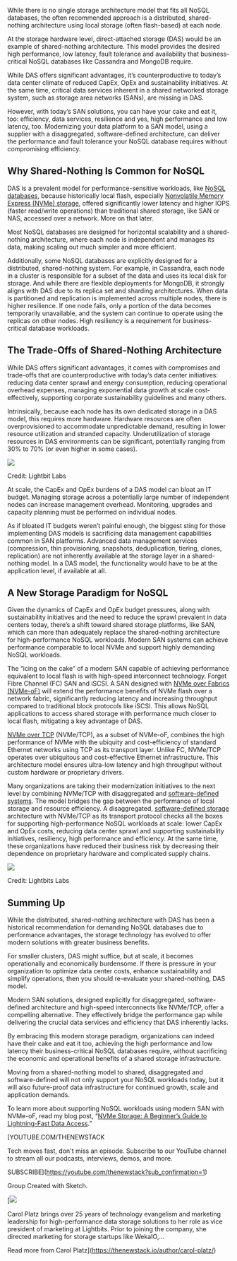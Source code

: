 While there is no single storage architecture model that fits all NoSQL databases, the often recommended approach is a distributed, shared-nothing architecture using local storage (often flash-based) at each node.

At the storage hardware level, direct-attached storage (DAS) would be an example of shared-nothing architecture. This model provides the desired high performance, low latency, fault tolerance and availability that business-critical NoSQL databases like Cassandra and MongoDB require.

While DAS offers significant advantages, it’s counterproductive to today’s data center climate of reduced CapEx, OpEx and sustainability initiatives. At the same time, critical data services inherent in a shared networked storage system, such as storage area networks (SANs), are missing in DAS.

However, with today’s SAN solutions, you can have your cake and eat it, too: efficiency, data services, resilience and yes, high performance and low latency, too. Modernizing your data platform to a SAN model, using a supplier with a disaggregated, software-defined architecture, can deliver the performance and fault tolerance your NoSQL database requires without compromising efficiency.

## Why Shared-Nothing Is Common for NoSQL

DAS is a prevalent model for performance-sensitive workloads, like [NoSQL databases](https://thenewstack.io/nosql-database-growth-has-slowed-but-ai-is-driving-demand/), because historically local flash, especially [Nonvolatile Memory Express (NVMe) storage](https://www.lightbitslabs.com/nvme-over-tcp/?utm_source=TNS&utm_medium=article&utm_campaign=nov), offered significantly lower latency and higher IOPS (faster read/write operations) than traditional shared storage, like SAN or NAS, accessed over a network. More on that later.

Most NoSQL databases are designed for horizontal scalability and a shared-nothing architecture, where each node is independent and manages its data, making scaling out much simpler and more efficient.

Additionally, some NoSQL databases are explicitly designed for a distributed, shared-nothing system. For example, in Cassandra, each node in a cluster is responsible for a subset of the data and uses its local disk for storage. And while there are flexible deployments for MongoDB, it strongly aligns with DAS due to its replica set and sharding architectures. When data is partitioned and replication is implemented across multiple nodes, there is higher resilience. If one node fails, only a portion of the data becomes temporarily unavailable, and the system can continue to operate using the replicas on other nodes. High resiliency is a requirement for business-critical database workloads.

## The Trade-Offs of Shared-Nothing Architecture

While DAS offers significant advantages, it comes with compromises and trade-offs that are counterproductive with today’s data center initiatives: reducing data center sprawl and energy consumption, reducing operational overhead expenses, managing exponential data growth at scale cost-effectively, supporting corporate sustainability guidelines and many others.

Intrinsically, because each node has its own dedicated storage in a DAS model, this requires more hardware. Hardware resources are often overprovisioned to accommodate unpredictable demand, resulting in lower resource utilization and stranded capacity. Underutilization of storage resources in DAS environments can be significant, potentially ranging from 30% to 70% (or even higher in some cases).

[![](https://cdn.thenewstack.io/media/2025/10/9e7af2bf-image1-1024x276.png)](https://cdn.thenewstack.io/media/2025/10/9e7af2bf-image1-1024x276.png)

Credit: Lightbit Labs

At scale, the CapEx and OpEx burdens of a DAS model can bloat an IT budget. Managing storage across a potentially large number of independent nodes can increase management overhead. Monitoring, upgrades and capacity planning must be performed on individual nodes.

As if bloated IT budgets weren’t painful enough, the biggest sting for those implementing DAS models is sacrificing data management capabilities common in SAN platforms. Advanced data management services (compression, thin provisioning, snapshots, deduplication, tiering, clones, replication) are not inherently available at the storage layer in a shared-nothing model. In a DAS model, the functionality would have to be at the application level, if available at all.

## A New Storage Paradigm for NoSQL

Given the dynamics of CapEx and OpEx budget pressures, along with sustainability initiatives and the need to reduce the sprawl prevalent in data centers today, there’s a shift toward shared storage platforms, like SAN, which can more than adequately replace the shared-nothing architecture for high-performance NoSQL workloads. Modern SAN systems can achieve performance comparable to local NVMe and support highly demanding NoSQL workloads.

The “icing on the cake” of a modern SAN capable of achieving performance equivalent to local flash is with high-speed interconnect technology. Forget Fibre Channel (FC) SAN and iSCSI. A SAN designed with [NVMe over Fabrics (NVMe-oF)](https://thenewstack.io/nvme-of-substantially-reduces-data-access-latency/) will extend the performance benefits of NVMe flash over a network fabric, significantly reducing latency and increasing throughput compared to traditional block protocols like iSCSI. This allows NoSQL applications to access shared storage with performance much closer to local flash, mitigating a key advantage of DAS.

[NVMe over TCP](https://www.lightbitslabs.com/nvme-over-tcp/?utm_source=tns&utm_medium=article&utm_campaign=nov) (NVMe/TCP), as a subset of NVMe-oF, combines the high performance of NVMe with the ubiquity and cost-efficiency of standard Ethernet networks using TCP as its transport layer. Unlike FC, NVMe/TCP operates over ubiquitous and cost-effective Ethernet infrastructure. This architecture model ensures ultra-low latency and high throughput without custom hardware or proprietary drivers.

Many organizations are taking their modernization initiatives to the next level by combining NVMe/TCP with disaggregated and [software-defined systems](https://thenewstack.io/how-software-defined-storage-empowers-developers/). The model bridges the gap between the performance of local storage and resource efficiency. A disaggregated, [software-defined storage](https://www.lightbitslabs.com/product/?utm_source=TNS&utm_medium=article&utm_campaign=nov) architecture with NVMe/TCP as its transport protocol checks all the boxes for supporting high-performance NoSQL workloads at scale: lower CapEx and OpEx costs, reducing data center sprawl and supporting sustainability initiatives, resiliency, high performance and efficiency. At the same time, these organizations have reduced their business risk by decreasing their dependence on proprietary hardware and complicated supply chains.

[![](https://cdn.thenewstack.io/media/2025/10/0cd0ccd7-image2-1024x316.png)](https://cdn.thenewstack.io/media/2025/10/0cd0ccd7-image2-1024x316.png)

Credit: Lightbits Labs

## Summing Up

While the distributed, shared-nothing architecture with DAS has been a historical recommendation for demanding NoSQL databases due to performance advantages, the storage technology has evolved to offer modern solutions with greater business benefits.

For smaller clusters, DAS might suffice, but at scale, it becomes operationally and economically burdensome. If there is pressure in your organization to optimize data center costs, enhance sustainability and simplify operations, then you should re-evaluate your shared-nothing, DAS model.

Modern SAN solutions, designed explicitly for disaggregated, software-defined architecture and high-speed interconnects like NVMe/TCP, offer a compelling alternative. They effectively bridge the performance gap while delivering the crucial data services and efficiency that DAS inherently lacks.

By embracing this modern storage paradigm, organizations can indeed have their cake and eat it too, achieving the high performance and low latency their business-critical NoSQL databases require, without sacrificing the economic and operational benefits of a shared storage infrastructure.

Moving from a shared-nothing model to shared, disaggregated and software-defined will not only support your NoSQL workloads today, but it will also future-proof data infrastructure for continued growth, scale and application demands.

To learn more about supporting NoSQL workloads using modern SAN with NVMe-oF, read my blog post, “[NVMe Storage: A Beginner’s Guide to Lightning-Fast Data Access](https://www.lightbitslabs.com/blog/nvme-storage-a-beginners-guide-to-lightning-fast-data-access/).”

[YOUTUBE.COM/THENEWSTACK

Tech moves fast, don't miss an episode. Subscribe to our YouTube
channel to stream all our podcasts, interviews, demos, and more.

SUBSCRIBE](https://youtube.com/thenewstack?sub_confirmation=1)

Group
Created with Sketch.

[![](https://cdn.thenewstack.io/media/2025/01/775818af-carolplatz.jpg)

Carol Platz brings over 25 years of technology evangelism and marketing leadership for high-performance data storage solutions to her role as vice president of marketing at Lightbits. Prior to joining the company, she directed marketing for storage startups like WekaIO,...

Read more from Carol Platz](https://thenewstack.io/author/carol-platz/)